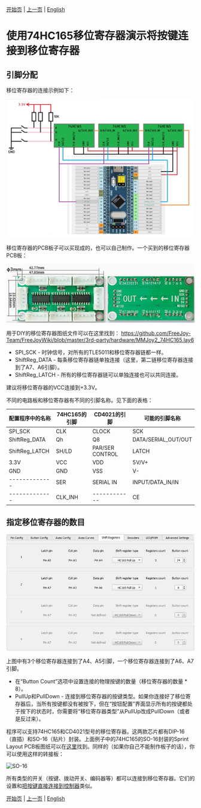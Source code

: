 

[开始页](../README.md) | [上一页](./按键的连接.md) | [English](../eng/Connecting-buttons-to-shift-registers.md)

# 使用74HC165移位寄存器演示将按键连接到移位寄存器

## 引脚分配

移位寄存器的连接示例如下：

![](../images/S1.jpg)

移位寄存器的PCB板子可以买现成的，也可以自己制作。一个买到的移位寄存器PCB板：

![](../images/74hc165_pcb.jpg)

用于DIY的移位寄存器图纸文件可以在这里找到：
https://github.com/FreeJoy-Team/FreeJoyWiki/blob/master/3rd-party/hardware/MMJoy2_74HC165.lay6

* SPI_SCK - 时钟信号，对所有的TLE5011和移位寄存器链都一样。
* ShiftReg_DATA - 每条移位寄存器链单独连接（这里，第二链移位寄存器连接到了A7、A6引脚）。
* ShiftReg_LATCH - 所有的移位寄存器链可以单独连接也可以共同连接。

建议将移位寄存器的VCC连接到+3.3V。

不同的电路板和移位寄存器有不同的引脚名称。见下面的表格：

| 配置程序中的名称    | 74HC165的引脚    | CD4021的引脚    | 可能的引脚名称          |
|---------------------|------------------|-----------------|-------------------------|
|       SPI_SCK       |       CLK        |      CLOCK      |     SCK                 |
|    ShiftReg_DATA    |        Qh        |        Q8       |     DATA/SERIAL_OUT/OUT |
|    ShiftReg_LATCH   |       SH/LD      | PAR/SER CONTROL |     LATCH               |
|         3.3V        |        VCC       |       VDD       |     5V/V+               |
|         GND         |        GND       |       VSS       |     V-                  |
|    -------------    |        SER       |  SERIAL IN      |     INPUT/DATA_IN/IN    |
|    -------------    |     CLK_INH      |    ------------ |     CE                  |

## 指定移位寄存器的数目

![](../images/S2.jpg)

上图中有3个移位寄存器连接到了A4、A5引脚，一个移位寄存器连接到了A6、A7引脚。

* 在“Button Count”选项中设置连接的物理按键的数量（移位寄存器的数量 * 8）。
* PullUp和PullDown - 连接到移位寄存器的按键类型。如果你连接好了移位寄存器后，当所有按键都没有被按下，但在“按钮配置”界面显示所有的按键都处于按下的状态时，你需要将“移位寄存器类型”从PullUp改成PullDown（或者是反过来）。

程序可以支持74HC165和CD4021型号的移位寄存器。这两款芯片都有DIP-16（直插）和SO-16（贴片）封装。上面例子中的74HC165的SO-16封装的Sprint Layout PCB板图纸可以在[这里](../3rd-party/hardware)找到。同样的（如果你自己不能制作板子的话），你可以使用这样的转接板：

![SO-16](/images/SO-16.jpg)

所有类型的开关（按键、拨动开关、编码器等）都可以连接到移位寄存器。它们的设置和[把按键直接连接到控制器](./将按键直接连接到控制器.md)类似。


[开始页](../README.md) | [上一页](./按键的连接.md) | [English](../eng/Connecting-buttons-to-shift-registers.md)
